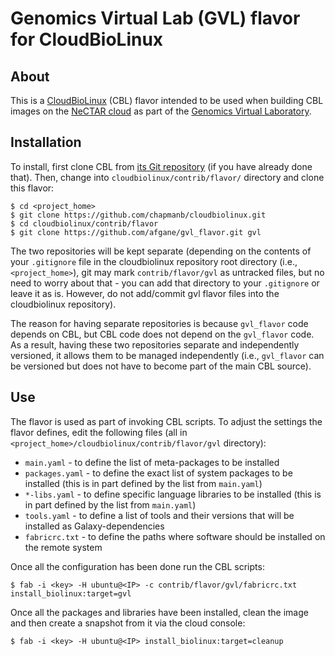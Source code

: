 Genomics Virtual Lab (GVL) flavor for CloudBioLinux
===================================================

About
-----
This is a [CloudBioLinux][1] (CBL) flavor intended to be used when building
CBL images on the [NeCTAR cloud][2] as part of the [Genomics Virtual Laboratory][3].

Installation
------------
To install, first clone CBL from [its Git repository][4] (if you have already
done that). Then, change into ``cloudbiolinux/contrib/flavor/`` directory and
clone this flavor:

    $ cd <project_home>
    $ git clone https://github.com/chapmanb/cloudbiolinux.git
    $ cd cloudbiolinux/contrib/flavor
    $ git clone https://github.com/afgane/gvl_flavor.git gvl

The two repositories will be kept separate (depending on the contents of
your ``.gitignore`` file in the cloudbiolinux repository root directory
(i.e., ``<project_home>``), git may mark ``contrib/flavor/gvl`` as
untracked files, but no need to worry about that - you can add that
directory to your ``.gitignore`` or leave it as is. However, do not add/commit
gvl flavor files into the cloudbiolinux repository).

The reason for having separate repositories is because ``gvl_flavor`` code
depends on CBL, but CBL code does not depend on the ``gvl_flavor`` code.
As a result, having these two repositories separate and independently versioned,
it allows them to be managed independently (i.e., ``gvl_flavor`` can be versioned
but does not have to become part of the main CBL source).

Use
---
The flavor is used as part of invoking CBL scripts. To adjust the settings the flavor defines,
edit the following files (all in ``<project_home>/cloudbiolinux/contrib/flavor/gvl`` directory):

* ``main.yaml`` - to define the list of meta-packages to be
  installed
* ``packages.yaml`` - to define the exact list of system packages to be
  installed (this is in part defined by the list from ``main.yaml``)
* ``*-libs.yaml`` - to define specific language libraries to be installed
  (this is in part defined by the list from ``main.yaml``)
* ``tools.yaml`` - to define a list of tools and their versions that will be
  installed as Galaxy-dependencies
* ``fabricrc.txt`` - to define the paths where software should be installed on
  the remote system

Once all the configuration has been done run the CBL scripts:

    $ fab -i <key> -H ubuntu@<IP> -c contrib/flavor/gvl/fabricrc.txt install_biolinux:target=gvl

Once all the packages and libraries have been installed, clean the image and
then create a snapshot from it via the cloud console:

    $ fab -i <key> -H ubuntu@<IP> install_biolinux:target=cleanup

[1]: http://cloudbiolinux.org/
[2]: http://nectar.org.au/research-cloud
[3]: https://genome.edu.au/wiki/GVL
[4]: https://github.com/chapmanb/cloudbiolinux

